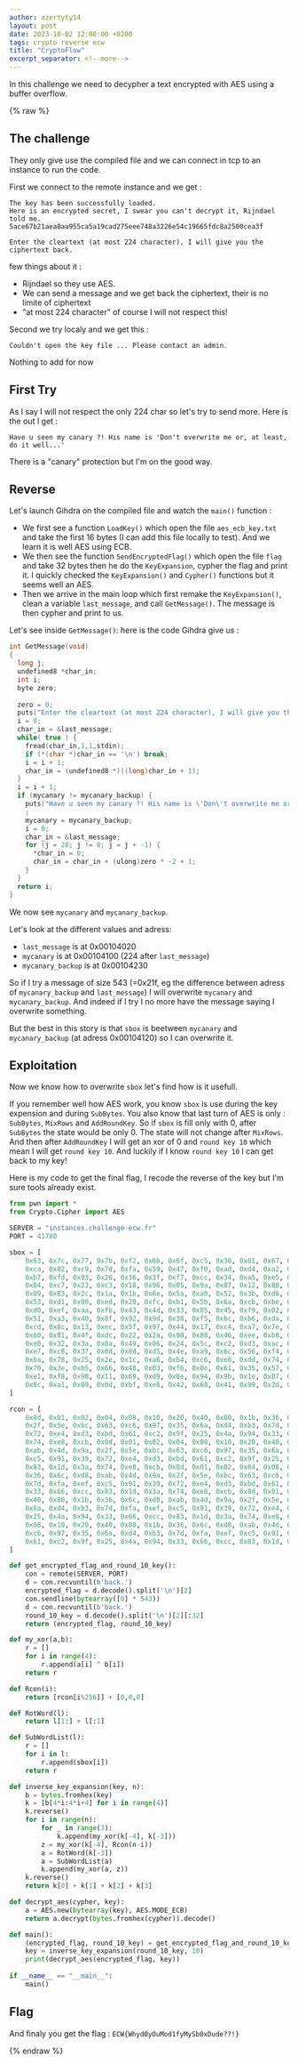 ```yaml
---
author: azertyty14
layout: post
date: 2023-10-02 12:00:00 +0200
tags: crypto reverse ecw
title: "CryptoFlow"
excerpt_separator: <!--more-->
---
```


In this challenge we need to decypher a text encrypted with AES using a buffer overflow.

<!--more-->
{% raw %}

## The challenge

They only give use the compiled file and we can connect in tcp to an instance to run the code.

First we connect to the remote instance and we get :
```
The key has been successfully loaded.
Here is an encrypted secret, I swear you can't decrypt it, Rijndael told me.
5ace67b21aea0aa955ca5a19cad275eee748a3226e54c19665fdc8a2500cea3f

Enter the cleartext (at most 224 character), I will give you the ciphertext back.
```

few things about it :
- Rijndael so they use AES.
- We can send a message and we get back the ciphertext, their is no limite of ciphertext
- "at most 224 character" of course I will not respect this!

Second we try localy and we get this :
```
Couldn't open the key file ... Please contact an admin.
```
Nothing to add for now

## First Try

As I say I will not respect the only 224 char so let's try to send more. Here is the out I get :
```
Have u seen my canary ?! His name is 'Don't overwrite me or, at least, do it well...'
```
There is a "canary" protection but I'm on the good way.

## Reverse

Let's launch Gihdra on the compiled file and watch the ```main()``` function :
- We first see a function ```LoadKey()``` which open the file ```aes_ecb_key.txt``` and take the first 16 bytes (I can add this file locally to test). And we learn it is well AES using ECB.
- We then see the function ```SendEncryptedFlag()``` which open the file ```flag``` and take 32 bytes then he do the ```KeyExpansion```, cypher the flag and print it. I quickly checked the ```KeyExpansion()``` and ```Cypher()``` functions but it seems well an AES.
- Then we arrive in the main loop which first remake the ```KeyExpansion()```, clean a variable ```last_message```, and call ```GetMessage()```. The message is then cypher and print to us.

Let's see inside ```GetMessage()```: here is the code Gihdra give us :
```C
int GetMessage(void)
{
  long j;
  undefined8 *char_in;
  int i;
  byte zero;
  
  zero = 0;
  puts("Enter the cleartext (at most 224 character), I will give you the ciphertext back.");
  i = 0;
  char_in = &last_message;
  while( true ) {
    fread(char_in,1,1,stdin);
    if (*(char *)char_in == '\n') break;
    i = i + 1;
    char_in = (undefined8 *)((long)char_in + 1);
  }
  i = i + 1;
  if (mycanary != mycanary_backup) {
    puts("Have u seen my canary ?! His name is \'Don\'t overwrite me or, at least, do it well...\'" )
    ;
    mycanary = mycanary_backup;
    i = 0;
    char_in = &last_message;
    for (j = 28; j != 0; j = j + -1) {
      *char_in = 0;
      char_in = char_in + (ulong)zero * -2 + 1;
    }
  }
  return i;
}
```
We now see ```mycanary``` and ```mycanary_backup```.

Let's look at the different values and adress:
- ```last_message``` is at 0x00104020
- ```mycanary``` is at 0x00104100 (224 after ```last_message```)
- ```mycanary_backup``` is at 0x00104230

So if I try a message of size 543 (=0x21f, eg the difference between adress of ```mycanary_backup``` and ```last_message```) I will overwrite ```mycanary``` and ```mycanary_backup```. And indeed if I try I no more have the message saying I overwrite something.

But the best in this story is that ```sbox``` is beetween ```mycanary``` and ```mycanary_backup``` (at adress 0x00104120) so I can overwrite it.

## Exploitation

Now we know how to overwrite ```sbox``` let's find how is it usefull.

If you remember well how AES work, you know ```sbox``` is use during the key expension and during ```SubBytes```. You also know that last turn of AES is only : ```SubBytes```, ```MixRows``` and ```AddRoundKey```. So if ```sbox``` is fill only with 0, after ```SubBytes``` the state would be only 0. The state will not change after ```MixRows```. And then after ```AddRoundKey``` I will get an xor of 0 and ```round key 10``` which mean I will get ```round key 10```. And luckily if I know ```round key 10``` I can get back to my key!

Here is my code to get the final flag, I recode the reverse of the key but I'm sure tools already exist.

```python
from pwn import *
from Crypto.Cipher import AES

SERVER = "instances.challenge-ecw.fr"
PORT = 41780

sbox = [
    0x63, 0x7c, 0x77, 0x7b, 0xf2, 0x6b, 0x6f, 0xc5, 0x30, 0x01, 0x67, 0x2b, 0xfe, 0xd7, 0xab, 0x76,
    0xca, 0x82, 0xc9, 0x7d, 0xfa, 0x59, 0x47, 0xf0, 0xad, 0xd4, 0xa2, 0xaf, 0x9c, 0xa4, 0x72, 0xc0,
    0xb7, 0xfd, 0x93, 0x26, 0x36, 0x3f, 0xf7, 0xcc, 0x34, 0xa5, 0xe5, 0xf1, 0x71, 0xd8, 0x31, 0x15,
    0x04, 0xc7, 0x23, 0xc3, 0x18, 0x96, 0x05, 0x9a, 0x07, 0x12, 0x80, 0xe2, 0xeb, 0x27, 0xb2, 0x75,
    0x09, 0x83, 0x2c, 0x1a, 0x1b, 0x6e, 0x5a, 0xa0, 0x52, 0x3b, 0xd6, 0xb3, 0x29, 0xe3, 0x2f, 0x84,
    0x53, 0xd1, 0x00, 0xed, 0x20, 0xfc, 0xb1, 0x5b, 0x6a, 0xcb, 0xbe, 0x39, 0x4a, 0x4c, 0x58, 0xcf,
    0xd0, 0xef, 0xaa, 0xfb, 0x43, 0x4d, 0x33, 0x85, 0x45, 0xf9, 0x02, 0x7f, 0x50, 0x3c, 0x9f, 0xa8,
    0x51, 0xa3, 0x40, 0x8f, 0x92, 0x9d, 0x38, 0xf5, 0xbc, 0xb6, 0xda, 0x21, 0x10, 0xff, 0xf3, 0xd2,
    0xcd, 0x0c, 0x13, 0xec, 0x5f, 0x97, 0x44, 0x17, 0xc4, 0xa7, 0x7e, 0x3d, 0x64, 0x5d, 0x19, 0x73,
    0x60, 0x81, 0x4f, 0xdc, 0x22, 0x2a, 0x90, 0x88, 0x46, 0xee, 0xb8, 0x14, 0xde, 0x5e, 0x0b, 0xdb,
    0xe0, 0x32, 0x3a, 0x0a, 0x49, 0x06, 0x24, 0x5c, 0xc2, 0xd3, 0xac, 0x62, 0x91, 0x95, 0xe4, 0x79,
    0xe7, 0xc8, 0x37, 0x6d, 0x8d, 0xd5, 0x4e, 0xa9, 0x6c, 0x56, 0xf4, 0xea, 0x65, 0x7a, 0xae, 0x08,
    0xba, 0x78, 0x25, 0x2e, 0x1c, 0xa6, 0xb4, 0xc6, 0xe8, 0xdd, 0x74, 0x1f, 0x4b, 0xbd, 0x8b, 0x8a,
    0x70, 0x3e, 0xb5, 0x66, 0x48, 0x03, 0xf6, 0x0e, 0x61, 0x35, 0x57, 0xb9, 0x86, 0xc1, 0x1d, 0x9e,
    0xe1, 0xf8, 0x98, 0x11, 0x69, 0xd9, 0x8e, 0x94, 0x9b, 0x1e, 0x87, 0xe9, 0xce, 0x55, 0x28, 0xdf,
    0x8c, 0xa1, 0x89, 0x0d, 0xbf, 0xe6, 0x42, 0x68, 0x41, 0x99, 0x2d, 0x0f, 0xb0, 0x54, 0xbb, 0x16,
]

rcon = [
    0x8d, 0x01, 0x02, 0x04, 0x08, 0x10, 0x20, 0x40, 0x80, 0x1b, 0x36, 0x6c, 0xd8, 0xab, 0x4d, 0x9a,
    0x2f, 0x5e, 0xbc, 0x63, 0xc6, 0x97, 0x35, 0x6a, 0xd4, 0xb3, 0x7d, 0xfa, 0xef, 0xc5, 0x91, 0x39,
    0x72, 0xe4, 0xd3, 0xbd, 0x61, 0xc2, 0x9f, 0x25, 0x4a, 0x94, 0x33, 0x66, 0xcc, 0x83, 0x1d, 0x3a,
    0x74, 0xe8, 0xcb, 0x8d, 0x01, 0x02, 0x04, 0x08, 0x10, 0x20, 0x40, 0x80, 0x1b, 0x36, 0x6c, 0xd8,
    0xab, 0x4d, 0x9a, 0x2f, 0x5e, 0xbc, 0x63, 0xc6, 0x97, 0x35, 0x6a, 0xd4, 0xb3, 0x7d, 0xfa, 0xef,
    0xc5, 0x91, 0x39, 0x72, 0xe4, 0xd3, 0xbd, 0x61, 0xc2, 0x9f, 0x25, 0x4a, 0x94, 0x33, 0x66, 0xcc,
    0x83, 0x1d, 0x3a, 0x74, 0xe8, 0xcb, 0x8d, 0x01, 0x02, 0x04, 0x08, 0x10, 0x20, 0x40, 0x80, 0x1b,
    0x36, 0x6c, 0xd8, 0xab, 0x4d, 0x9a, 0x2f, 0x5e, 0xbc, 0x63, 0xc6, 0x97, 0x35, 0x6a, 0xd4, 0xb3,
    0x7d, 0xfa, 0xef, 0xc5, 0x91, 0x39, 0x72, 0xe4, 0xd3, 0xbd, 0x61, 0xc2, 0x9f, 0x25, 0x4a, 0x94,
    0x33, 0x66, 0xcc, 0x83, 0x1d, 0x3a, 0x74, 0xe8, 0xcb, 0x8d, 0x01, 0x02, 0x04, 0x08, 0x10, 0x20,
    0x40, 0x80, 0x1b, 0x36, 0x6c, 0xd8, 0xab, 0x4d, 0x9a, 0x2f, 0x5e, 0xbc, 0x63, 0xc6, 0x97, 0x35,
    0x6a, 0xd4, 0xb3, 0x7d, 0xfa, 0xef, 0xc5, 0x91, 0x39, 0x72, 0xe4, 0xd3, 0xbd, 0x61, 0xc2, 0x9f,
    0x25, 0x4a, 0x94, 0x33, 0x66, 0xcc, 0x83, 0x1d, 0x3a, 0x74, 0xe8, 0xcb, 0x8d, 0x01, 0x02, 0x04,
    0x08, 0x10, 0x20, 0x40, 0x80, 0x1b, 0x36, 0x6c, 0xd8, 0xab, 0x4d, 0x9a, 0x2f, 0x5e, 0xbc, 0x63,
    0xc6, 0x97, 0x35, 0x6a, 0xd4, 0xb3, 0x7d, 0xfa, 0xef, 0xc5, 0x91, 0x39, 0x72, 0xe4, 0xd3, 0xbd,
    0x61, 0xc2, 0x9f, 0x25, 0x4a, 0x94, 0x33, 0x66, 0xcc, 0x83, 0x1d, 0x3a, 0x74, 0xe8, 0xcb, 0x8d
]

def get_encrypted_flag_and_round_10_key():
    con = remote(SERVER, PORT)
    d = con.recvuntil(b'back.')
    encrypted_flag = d.decode().split('\n')[2]
    con.sendline(bytearray([0] * 543))
    d = con.recvuntil(b'back.')
    round_10_key = d.decode().split('\n')[2][:32]
    return (encrypted_flag, round_10_key)

def my_xor(a,b):
    r = []
    for i in range(4):
        r.append(a[i] ^ b[i])
    return r

def Rcon(i):
    return [rcon[i%256]] + [0,0,0]

def RotWord(l):
    return l[1:] + l[:1]

def SubWordList(l):
    r = []
    for i in l:
        r.append(sbox[i])
    return r

def inverse_key_expansion(key, n):
    b = bytes.fromhex(key)
    k = [b[4*i:4*i+4] for i in range(4)]
    k.reverse()
    for i in range(n):
        for _ in range(3):
            k.append(my_xor(k[-4], k[-3]))
        z = my_xor(k[-4], Rcon(n-i))
        a = RotWord(k[-3])
        a = SubWordList(a)
        k.append(my_xor(a, z))
    k.reverse()
    return k[0] + k[1] + k[2] + k[3]

def decrypt_aes(cypher, key):
    a = AES.new(bytearray(key), AES.MODE_ECB)
    return a.decrypt(bytes.fromhex(cypher)).decode()

def main():
    (encrypted_flag, round_10_key) = get_encrypted_flag_and_round_10_key()
    key = inverse_key_expansion(round_10_key, 10)
    print(decrypt_aes(encrypted_flag, key))
   
if __name__ == "__main__":
    main()
```

## Flag

And finaly you get the flag : ```ECW{Whyd0yOuMod1fyMySb0xDude??!}```

{% endraw %}